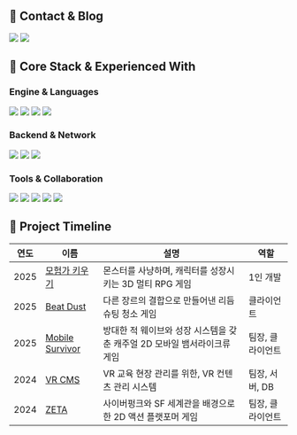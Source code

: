 ## 📌 Contact & Blog
<p>
  <a href="mailto:jto0402@naver.com"><img src="https://img.shields.io/badge/E--mail-03C75A?style=for-the-badge&logo=naver&logoColor=white"/></a>
  <a href="https://tae-woong.tistory.com/"><img src="https://img.shields.io/badge/Blog-F35426?style=for-the-badge&logo=tistory&logoColor=white"/></a>
</p>

 
## 📌 Core Stack & Experienced With
<h3>Engine & Languages</h3>
<p>
  <img src="https://img.shields.io/badge/Unity-000000?style=for-the-badge&logo=unity&logoColor=white"/>
  <img src="https://img.shields.io/badge/C%23-239120?style=for-the-badge&logo=c-sharp&logoColor=white"/>
  <img src="https://img.shields.io/badge/C++-00599C?style=for-the-badge&logo=c%2B%2B&logoColor=white"/>
  <img src="https://img.shields.io/badge/C-00599C?style=for-the-badge&logo=c&logoColor=white"/>
</p>

<h3>Backend & Network</h3>
<p>
  <img src="https://img.shields.io/badge/TCP%20Socket-333333?style=for-the-badge&logo=socketdotio&logoColor=white"/>
  <img src="https://img.shields.io/badge/Firebase-FFCA28?style=for-the-badge&logo=firebase&logoColor=white"/>
  <img src="https://img.shields.io/badge/Photon-3498DB?style=for-the-badge&logo=photon&logoColor=white"/>
</p>

<h3>Tools & Collaboration</h3>
<p>
  <img src="https://img.shields.io/badge/Rider-000000?style=for-the-badge&logo=jetbrains&logoColor=white"/>
  <img src="https://img.shields.io/badge/Claude-D97757?style=for-the-badge&logo=claude&logoColor=white"/>
  <img src="https://img.shields.io/badge/GitHub-181717?style=for-the-badge&logo=github&logoColor=white"/>
  <img src="https://img.shields.io/badge/Notion-000000?style=for-the-badge&logo=notion&logoColor=white"/>
  <img src="https://img.shields.io/badge/MS%20Teams-6264A7?style=for-the-badge&logo=microsoftteams&logoColor=white"/>
</p>
 
 
## 📌 Project Timeline
| 연도 | 이름 | 설명 | 역할 |
|------|----------|------|------|
| 2025 | [모험가 키우기](https://github.com/JeongTaeWoong99/Adventurer_Raising) | 몬스터를 사냥하며, 캐릭터를 성장시키는 3D 멀티 RPG 게임 | 1인 개발 |
| 2025 | [Beat Dust](https://github.com/JeongTaeWoong99/Beat_Dust) | 다른 장르의 결합으로 만들어낸 리듬 슈팅 청소 게임 | 클라이언트 |
| 2025 | [Mobile Survivor](https://github.com/JeongTaeWoong99/Mobile_Survivor) | 방대한 적 웨이브와 성장 시스템을 갖춘 캐주얼 2D 모바일 뱀서라이크류 게임 | 팀장, 클라이언트 |
| 2024 | [VR CMS](https://github.com/JeongTaeWoong99/VR_CMS) | VR 교육 현장 관리를 위한, VR 컨텐츠 관리 시스템 | 팀장, 서버, DB |
| 2024 | [ZETA](https://github.com/JeongTaeWoong99/ZETA) | 사이버펑크와 SF 세계관을 배경으로 한 2D 액션 플랫포머 게임 | 팀장, 클라이언트 |

